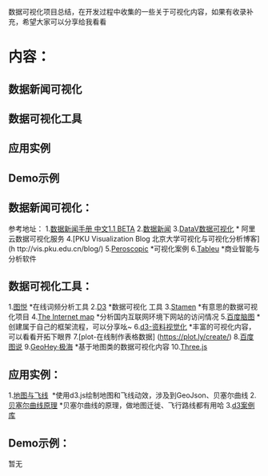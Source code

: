 数据可视化项目总结，在开发过程中收集的一些关于可视化内容，如果有收录补充，希望大家可以分享给我看看

内容：
=======
数据新闻可视化
------
数据可视化工具
---
应用实例
---
Demo示例
---

数据新闻可视化：
------
参考地址：
1.[数据新闻手册  中文1.1 BETA](http://datajournalismhandbook.org/chinese/index.html) 
2.[数据新闻](http://djchina.org/) 
3.[DataV数据可视化](https://data.aliyun.com/visual/datav?spm=a2c0j.7906235.header.25.esQjK7) * 阿里云数据可视化服务
4.[PKU Visualization Blog 北京大学可视化与可视化分析博客](h ttp://vis.pku.edu.cn/blog/)
5.[Peroscopic](http://www.periscopic.com/our-work) *可视化案例
6.[Tableu](https://www.tableau.com/products/desktop)  *商业智能与分析软件

数据可视化工具：
----
1.[图悦](http://www.picdata.cn/index.php#) *在线词频分析工具
2.[D3](http://www.ourd3js.com/wordpress/)  *数据可视化 工具
3.[Stamen](https://stamen.com/work/)  *有意思的数据可视化项目
4.[The Internet map](http://internet-map.net/#4-42.73241024628187-164.0417362116298)  *分析国内互联网环境下网站的访问情况
5.[百度脑图](http://naotu.baidu.com/)  *创建属于自己的框架流程，可以分享吆~
6.[d3-资料视觉化](http://blog.infographics.tw/page/5/?s=d3)  *丰富的可视化内容，可以看看开拓下眼界
7.[plot-在线制作表格数据] (https://plot.ly/create/)
8.[百度图说](http://echarts.baidu.com.cn/)
9.[GeoHey·极海](https://geohey.com/gallery/)   *基于地图类的数据可视化内容
10.[Three.js](http://www.ituring.com.cn/book/1272)


应用实例：
------
1.[地图与飞线](http://www.jianshu.com/p/69dd56c28248)  *使用d3.js绘制地图和飞线动效，涉及到GeoJson、贝塞尔曲线
2.[贝塞尔曲线原理](http://www.cnblogs.com/hnfxs/p/3148483.html)  *贝塞尔曲线的原理，做地图迁徙、飞行路线都有用哈
3.[d3案例库](https://bl.ocks.org/mbostock)


Demo示例：
------
暂无
